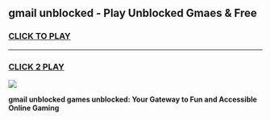 
## gmail unblocked - Play Unblocked Gmaes & Free
<h3>
<a href="https://news.freeplayer.one?title=gmail_unblocked&ref=16F">CLICK TO PLAY</a></h3>
<hr>

<h3>
<a href="https://news.freeplayer.one?title=gmail_unblocked&ref=16F">CLICK 2 PLAY</a>
  
</h3>

<a href="https://news.freeplayer.one?title=gmail_unblocked&ref=16F/"><img src="https://clearcache.store/games.png"></a>


**gmail unblocked games unblocked: Your Gateway to Fun and Accessible Online Gaming**
